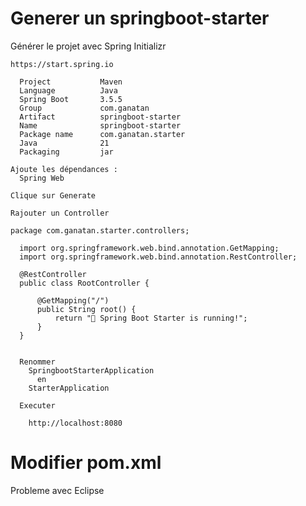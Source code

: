 
# Generer un springboot-starter

 Générer le projet avec Spring Initializr
 
    https://start.spring.io

      Project           Maven
      Language          Java
      Spring Boot       3.5.5
      Group             com.ganatan
      Artifact          springboot-starter
      Name              springboot-starter
      Package name      com.ganatan.starter
      Java              21
      Packaging         jar

    Ajoute les dépendances :
      Spring Web

    Clique sur Generate    

    Rajouter un Controller
    
    package com.ganatan.starter.controllers;

      import org.springframework.web.bind.annotation.GetMapping;
      import org.springframework.web.bind.annotation.RestController;

      @RestController
      public class RootController {

          @GetMapping("/")
          public String root() {
              return "🚀 Spring Boot Starter is running!";
          }
      }


      Renommer 
        SpringbootStarterApplication
          en
        StarterApplication

      Executer

        http://localhost:8080
        

# Modifier pom.xml
  
  Probleme avec Eclipse
  
  <project xmlns="http://maven.apache.org/POM/4.0.0" xmlns:xsi="http://www.w3.org/2001/XMLSchema-instance"
	xsi:schemaLocation="http://maven.apache.org/POM/4.0.0 http://maven.apache.org/xsd/maven-4.0.0.xsd">


